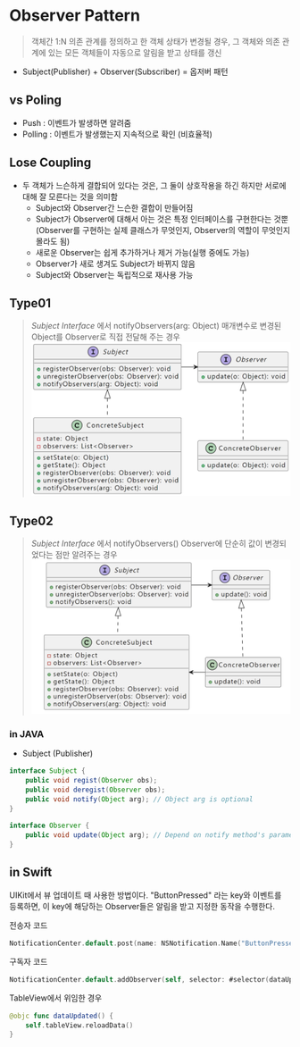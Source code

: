 # Observer Pattern
> 객체간 1:N 의존 관계를 정의하고 한 객체 상태가 변경될 경우, 그 객체와 의존 관계에 있는 모든 객체들이 자동으로 알림을 받고 상태를 갱신
- Subject(Publisher) + Observer(Subscriber) = 옵저버 패턴

## vs Poling 
- Push : 이벤트가 발생하면 알려줌
- Polling : 이벤트가 발생했는지 지속적으로 확인 (비효율적)

## Lose Coupling
- 두 객체가 느슨하게 결합되어 있다는 것은, 그 둘이 상호작용을 하긴 하지만 서로에 대해 잘 모른다는 것을 의미함
    - Subject와 Observer간 느슨한 결합이 만들어짐
    - Subject가 Observer에 대해서 아는 것은 특정 인터페이스를 구현한다는 것뿐 (Observer를 구현하는 실제 클래스가 무엇인지, Observer의 역할이 무엇인지 몰라도 됨)
    - 새로운 Observer는 쉽게 추가하거나 제거 가능(실행 중에도 가능)
    - Observer가 새로 생겨도 Subject가 바뀌지 않음
    - Subject와 Observer는 독립적으로 재사용 가능

## Type01
> *Subject Interface* 에서 notifyObservers(arg: Object) 매개변수로 변경된 Object를 Observer로 직접 전달해 주는 경우
![](./Observer_Pattern_Case01.png)

## Type02
> *Subject Interface* 에서 notifyObservers() Observer에 단순히 값이 변경되었다는 점만 알려주는 경우
![](./Observer_Pattern_Case02.png)

### in JAVA
- Subject (Publisher)
```java
interface Subject {
	public void regist(Observer obs);
	public void deregist(Observer obs);
	public void notify(Object arg); // Object arg is optional
}
```
```java
interface Observer {
	public void update(Object arg); // Depend on notify method's parameter
}
```

## in Swift
UIKit에서 뷰 업데이트 때 사용한 방법이다.
"ButtonPressed" 라는 key와 이벤트를 등록하면, 이 key에 해당하는 Observer들은 알림을 받고 지정한 동작을 수행한다.

전송자 코드

```swift
NotificationCenter.default.post(name: NSNotification.Name("ButtonPressed"), object: nil)
```

구독자 코드

```swift
NotificationCenter.default.addObserver(self, selector: #selector(dataUpdated), name: NSNotification.Name("ButtonPressed"), object: nil)
```

TableView에서 위임한 경우

```swift
@objc func dataUpdated() {
    self.tableView.reloadData()
}
```